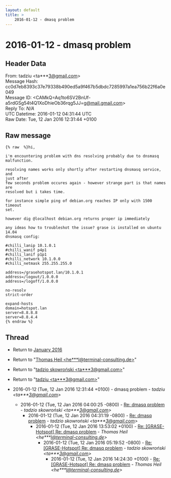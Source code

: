 ```yaml
---
layout: default
title: >
    2016-01-12 - dmasq problem
---
```


# 2016-01-12 - dmasq problem

## Header Data

From: tadziu \<ta***3@gmail.com\><br>
Message Hash: cc0d7eb8393c37e79338b490ed5a9f467b5dbdc7285997a1ea756b22f6a0e049<br>
Message ID: \<CAMkQ=Aq1to6SV2BnUf-a5rdGSg54t4Q1XoDhieOb36rqg5JJ=g@mail.gmail.com\><br>
Reply To: _N/A_<br>
UTC Datetime: 2016-01-12 04:31:44 UTC<br>
Raw Date: Tue, 12 Jan 2016 12:31:44 +0100<br>

## Raw message

```
{% raw  %}hi,

i'm encountering problem with dns resolving probably due to dnsmasq
malfunction.

resolving names works only shortly after restarting dnsmasq service, and
just after
few seconds problem occures again - however strange part is that names are
resolved but i takes time.

for instance simple ping of debian.org reaches IP only with 1500 timeout
set.

however dig @localhost debian.org returns proper ip immediately

any ideas how to troubleshot the issue? grase is installed on ubuntu 14.04
dnsmasq config:

#chilli_lanip 10.1.0.1
#chilli_wanif p4p1
#chilli_lanif p1p1
#chilli_network 10.1.0.0
#chilli_netmask 255.255.255.0

address=/grasehotspot.lan/10.1.0.1
address=/logout/1.0.0.0
address=/logoff/1.0.0.0

no-resolv
strict-order

expand-hosts
domain=hotspot.lan
server=8.8.8.8
server=8.8.4.4
{% endraw %}
```

## Thread

+ Return to [January 2016](/archive/2016/01)

+ Return to "[Thomas Heil <he***l<span>@</span>terminal-consulting.de>](/authors/he___l_at_terminalconsulting_de)"
+ Return to "[tadzio skowroński <ta***3<span>@</span>gmail.com>](/authors/ta___3_at_gmail_com)"
+ Return to "[tadziu <ta***3<span>@</span>gmail.com>](/authors/ta___3_at_gmail_com)"

+ 2016-01-12 (Tue, 12 Jan 2016 12:31:44 +0100) - dmasq problem - _tadziu \<ta***3@gmail.com\>_
  + 2016-01-12 (Tue, 12 Jan 2016 04:00:25 -0800) - [Re: dmasq problem](/archive/2016/01/cd2fd8b099a4b5f9aac81496c8bb5c0e46aea366af1492187cf0feacad455973) - _tadzio skowroński \<ta***3@gmail.com\>_
    + 2016-01-12 (Tue, 12 Jan 2016 04:31:19 -0800) - [Re: dmasq problem](/archive/2016/01/7ddf23f8fa08445ed4af943c6b18c6839c6e42bad446032825edea0a7a1873c4) - _tadzio skowroński \<ta***3@gmail.com\>_
      + 2016-01-12 (Tue, 12 Jan 2016 13:53:02 +0100) - [Re: [GRASE-Hotspot] Re: dmasq problem](/archive/2016/01/18b34eed3c1844bce599cf75c95dc850dba909de5780c749fb0fe185da8bc7bb) - _Thomas Heil \<he***l@terminal-consulting.de\>_
        + 2016-01-12 (Tue, 12 Jan 2016 05:19:52 -0800) - [Re: [GRASE-Hotspot] Re: dmasq problem](/archive/2016/01/b95d618bdd213655ffe09cfd84a4d4732dcb31d433ed7c12aef35eb631e8a4a8) - _tadzio skowroński \<ta***3@gmail.com\>_
          + 2016-01-12 (Tue, 12 Jan 2016 14:24:30 +0100) - [Re: [GRASE-Hotspot] Re: dmasq problem](/archive/2016/01/2e8ba2b62206053131c62e9f067736ce482aa15f209c4bf42a6e0a74e8b915f7) - _Thomas Heil \<he***l@terminal-consulting.de\>_

